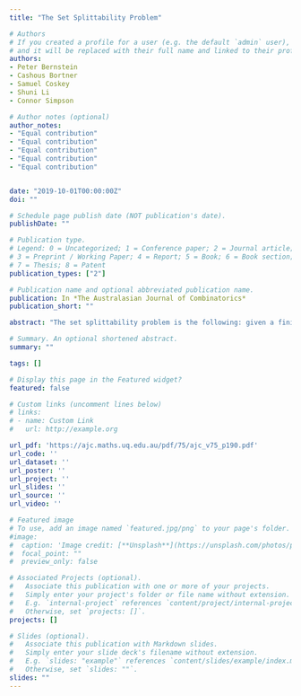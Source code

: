 ```yaml
---
title: "The Set Splittability Problem"

# Authors
# If you created a profile for a user (e.g. the default `admin` user), write the username (folder name) here
# and it will be replaced with their full name and linked to their profile.
authors:
- Peter Bernstein
- Cashous Bortner
- Samuel Coskey
- Shuni Li
- Connor Simpson

# Author notes (optional)
author_notes:
- "Equal contribution"
- "Equal contribution"
- "Equal contribution"
- "Equal contribution"
- "Equal contribution"


date: "2019-10-01T00:00:00Z"
doi: ""

# Schedule page publish date (NOT publication's date).
publishDate: ""

# Publication type.
# Legend: 0 = Uncategorized; 1 = Conference paper; 2 = Journal article;
# 3 = Preprint / Working Paper; 4 = Report; 5 = Book; 6 = Book section;
# 7 = Thesis; 8 = Patent
publication_types: ["2"]

# Publication name and optional abbreviated publication name.
publication: In *The Australasian Journal of Combinatorics*
publication_short: ""

abstract: "The set splittability problem is the following: given a finite collection of finite sets, does there exist a single set that contains exactly half the elements from each set in the collection? (If a set has odd size, we allow the floor or ceiling.) It is natural to study the set splittability problem in the context of combinatorial discrepancy theory and its applications, since a collection is splittable if and only if it has discrepancy at most 1. We introduce a natural generalization of the splittability problem called the p-splittability problem, where we replace the fraction 1/2 in the definition with an arbitrary fraction p in (0, 1). We first show that the p-splittability problem is NP-complete. We then give several criteria for p-splittability, including a complete characterization of p-splittability for three or fewer sets (p arbitrary), and for four or fewer sets (p = 1/2 ). Finally, we prove the asymptotic prevalence of splittability over unsplittability in an appropriate sense."

# Summary. An optional shortened abstract.
summary: ""

tags: []

# Display this page in the Featured widget?
featured: false

# Custom links (uncomment lines below)
# links:
# - name: Custom Link
#   url: http://example.org

url_pdf: 'https://ajc.maths.uq.edu.au/pdf/75/ajc_v75_p190.pdf'
url_code: ''
url_dataset: ''
url_poster: ''
url_project: ''
url_slides: ''
url_source: ''
url_video: ''

# Featured image
# To use, add an image named `featured.jpg/png` to your page's folder.
#image:
#  caption: 'Image credit: [**Unsplash**](https://unsplash.com/photos/pLCdAaMFLTE)'
#  focal_point: ""
#  preview_only: false

# Associated Projects (optional).
#   Associate this publication with one or more of your projects.
#   Simply enter your project's folder or file name without extension.
#   E.g. `internal-project` references `content/project/internal-project/index.md`.
#   Otherwise, set `projects: []`.
projects: []

# Slides (optional).
#   Associate this publication with Markdown slides.
#   Simply enter your slide deck's filename without extension.
#   E.g. `slides: "example"` references `content/slides/example/index.md`.
#   Otherwise, set `slides: ""`.
slides: ""
---
```

